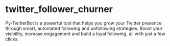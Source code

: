 # twitter_follower_churner

Py-TwitterBot is a powerful tool that helps you grow your Twitter presence through smart, automated following and unfollowing strategies. Boost your visibility, increase engagement and build a loyal following, all with just a few clicks.

